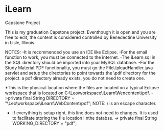 iLearn
======

Capstone Project

This is my graduation Capstone project. Eventhough it is open and you are free to edit,
the content is considered controlled by Benedectine University in Lisle, Illinois.

NOTES:
-It is recommended you use an IDE like Eclipse.
-For the email function to work, you must be connected to the internet.
-The iLearn.sql in the SQL directory should be imported into your MySQL database.
-For the Study Material PDF functionality, you must go the FileUploadHandler.java servlet
 and setup the directories to point towards the \pdf directory for the project. 
 a pdf directory already exists, you do not need to create one. 
 
   *This is the physical location where the files are located on a typical Eclipse workspace
    that is located on C:\Leo\workspace\iLearn\Wencontent\pdf.
   ->private final String DIRECTORY = "\\Leo\\workspace\\iLearn\\WebContent\\pdf";
   NOTE: \\ is an escape character.

   * If everything is setup right, this line does not need to changes.
     It is used to facilitate storing the file location i nthe databse.
   -> private final String WORKING_DIRECTORY = "pdf";

